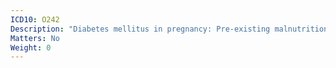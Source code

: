 ```yaml
---
ICD10: O242
Description: "Diabetes mellitus in pregnancy: Pre-existing malnutrition-related diabetes mellitus"
Matters: No
Weight: 0
---
```



